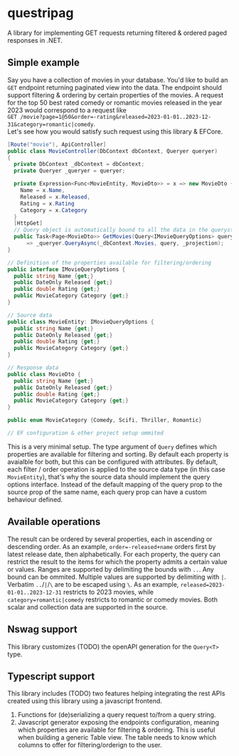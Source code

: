 # questripag
A library for implementing GET requests returning filtered &amp; ordered paged responses in .NET.

## Simple example
Say you have a collection of movies in your database. You'd like to build an `GET` endpoint returning paginated view into the data. The endpoint should support filtering & ordering by certain properties of the movies.
A request for the top 50 best rated comedy or romantic movies released in the year 2023 would correspond to a request like  
`GET /movie?page=1@50&order=-rating&released=2023-01-01..2023-12-31&category=romantic|comedy`.  
Let's see how you would satisfy such request using this library & EFCore.

```cs
[Route("movie"), ApiController]
public class MovieController(DbContext dbContext, Queryer queryer)
{
  private DbContext _dbContext = dbContext;
  private Queryer _queryer = queryer;

  private Expression<Func<MovieEntity, MovieDto>> = x => new MovieDto {
    Name = x.Name,
    Released = x.Released,
    Rating = x.Rating
    Category = x.Category
  }
  [HttpGet]
  // Query object is automatically bound to all the data in the querystring of the GET
  public Task<Page<MovieDto>> GetMovies(Query<IMovieQueryOptions> query) 
      => _queryer.QueryAsync(_dbContext.Movies, query, _projection);
}

// Definition of the properties available for filtering/ordering
public interface IMovieQueryOptions {
  public string Name {get;}
  public DateOnly Released {get;}
  public double Rating {get;}
  public MovieCategory Category {get;}
}

// Source data
public class MovieEntity: IMovieQueryOptions {
  public string Name {get;}
  public DateOnly Released {get;}
  public double Rating {get;}
  public MovieCategory Category {get;}
}

// Response data
public class MovieDto {
  public string Name {get;}
  public DateOnly Released {get;}
  public double Rating {get;}
  public MovieCategory Category {get;}
}

public enum MovieCategory {Comedy, Scifi, Thriller, Romantic}

// EF configuration & other project setup ommited
```

This is a very minimal setup. The type argument of `Query` defines which properties are available for filtering and sorting. By default each property is avaialble for both, but this can be configured with attributes. By default, each filter / order operation is applied to the source data type (in this case `MovieEntity`), that's why the source data should implement the query options interface. Instead of the default mapping of the query prop to the source prop of the same name, each query prop can have a custom behaviour defined.

## Available operations
The result can be ordered by several properties, each in ascending or descending order. As an example, `order=-released+name` orders first by latest release date, then alphabetically.
For each property, the query can restrict the result to the items for which the property admits a certain value or values. Ranges are supported by delimiting the bounds with `..`. Any bound can be ommited. Multiple values are supported by delimiting with `|`. Verbatim `..`/`|`/`\` are to be escaped using `\`. As an example, `released=2023-01-01..2023-12-31` restricts to 2023 movies, while `category=romantic|comedy` restricts to romantic or comedy movies.
Both scalar and collection data are supported in the source.

## Nswag support
This library customizes (TODO) the openAPI generation for the `Query<T>` type.

## Typescript support
This library includes (TODO) two features helping integrating the rest APIs created using this library using a javascript frontend.
1. Functions for (de)serializing a query request to/from a query string.
2. Javascript generator exposing the endpoints configuration, meaning which properties are available for filtering & ordering. This is useful when building a generic Table view. The table needs to know which columns to offer for filtering/orderign to the user.
